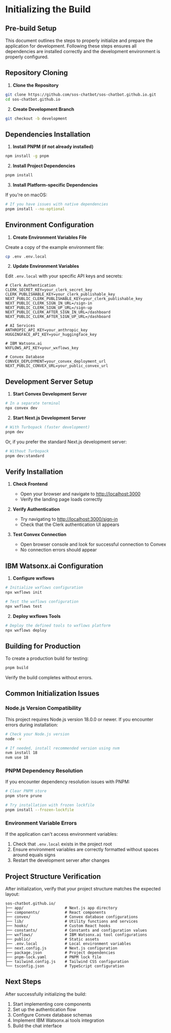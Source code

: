 # Initializing the Build

## Pre-build Setup

This document outlines the steps to properly initialize and prepare the application for development. Following these steps ensures all dependencies are installed correctly and the development environment is properly configured.

## Repository Cloning

1. **Clone the Repository**

```bash
git clone https://github.com/sos-chatbot/sos-chatbot.github.io.git
cd sos-chatbot.github.io
```

2. **Create Development Branch**

```bash
git checkout -b development
```

## Dependencies Installation

1. **Install PNPM (if not already installed)**

```bash
npm install -g pnpm
```

2. **Install Project Dependencies**

```bash
pnpm install
```

3. **Install Platform-specific Dependencies**

If you're on macOS:

```bash
# If you have issues with native dependencies
pnpm install --no-optional
```

## Environment Configuration

1. **Create Environment Variables File**

Create a copy of the example environment file:

```bash
cp .env .env.local
```

2. **Update Environment Variables**

Edit `.env.local` with your specific API keys and secrets:

```
# Clerk Authentication
CLERK_SECRET_KEY=your_clerk_secret_key
CLERK_PUBLISHABLE_KEY=your_clerk_publishable_key
NEXT_PUBLIC_CLERK_PUBLISHABLE_KEY=your_clerk_publishable_key
NEXT_PUBLIC_CLERK_SIGN_IN_URL=/sign-in
NEXT_PUBLIC_CLERK_SIGN_UP_URL=/sign-up
NEXT_PUBLIC_CLERK_AFTER_SIGN_IN_URL=/dashboard
NEXT_PUBLIC_CLERK_AFTER_SIGN_UP_URL=/dashboard

# AI Services
ANTHROPIC_API_KEY=your_anthropic_key
HUGGINGFACE_API_KEY=your_huggingface_key

# IBM Watsonx.ai
WXFLOWS_API_KEY=your_wxflows_key

# Convex Database
CONVEX_DEPLOYMENT=your_convex_deployment_url
NEXT_PUBLIC_CONVEX_URL=your_public_convex_url
```

## Development Server Setup

1. **Start Convex Development Server**

```bash
# In a separate terminal
npx convex dev
```

2. **Start Next.js Development Server**

```bash
# With Turbopack (faster development)
pnpm dev
```

Or, if you prefer the standard Next.js development server:

```bash
# Without Turbopack
pnpm dev:standard
```

## Verify Installation

1. **Check Frontend**
   - Open your browser and navigate to [http://localhost:3000](http://localhost:3000)
   - Verify the landing page loads correctly

2. **Verify Authentication**
   - Try navigating to [http://localhost:3000/sign-in](http://localhost:3000/sign-in)
   - Check that the Clerk authentication UI appears

3. **Test Convex Connection**
   - Open browser console and look for successful connection to Convex
   - No connection errors should appear

## IBM Watsonx.ai Configuration

1. **Configure wxflows**

```bash
# Initialize wxflows configuration
npx wxflows init

# Test the wxflows configuration
npx wxflows test
```

2. **Deploy wxflows Tools**

```bash
# Deploy the defined tools to wxflows platform
npx wxflows deploy
```

## Building for Production

To create a production build for testing:

```bash
pnpm build
```

Verify the build completes without errors.

## Common Initialization Issues

### Node.js Version Compatibility

This project requires Node.js version 18.0.0 or newer. If you encounter errors during installation:

```bash
# Check your Node.js version
node -v

# If needed, install recommended version using nvm
nvm install 18
nvm use 18
```

### PNPM Dependency Resolution

If you encounter dependency resolution issues with PNPM:

```bash
# Clear PNPM store
pnpm store prune

# Try installation with frozen lockfile
pnpm install --frozen-lockfile
```

### Environment Variable Errors

If the application can't access environment variables:

1. Check that `.env.local` exists in the project root
2. Ensure environment variables are correctly formatted without spaces around equals signs
3. Restart the development server after changes

## Project Structure Verification

After initialization, verify that your project structure matches the expected layout:

```
sos-chatbot.github.io/
├── app/                  # Next.js app directory
├── components/           # React components
├── convex/               # Convex database configurations
├── lib/                  # Utility functions and services
├── hooks/                # Custom React hooks
├── constants/            # Constants and configuration values
├── wxflows/              # IBM Watsonx.ai tool configurations
├── public/               # Static assets
├── .env.local            # Local environment variables
├── next.config.js        # Next.js configuration
├── package.json          # Project dependencies
├── pnpm-lock.yaml        # PNPM lock file
├── tailwind.config.js    # Tailwind CSS configuration
└── tsconfig.json         # TypeScript configuration
```

## Next Steps

After successfully initializing the build:

1. Start implementing core components
2. Set up the authentication flow
3. Configure Convex database schemas
4. Implement IBM Watsonx.ai tools integration
5. Build the chat interface 